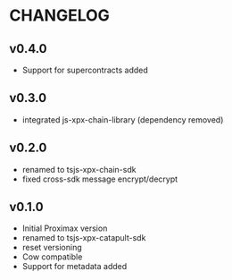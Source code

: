 # CHANGELOG
## v0.4.0
- Support for supercontracts added

## v0.3.0
- integrated js-xpx-chain-library (dependency removed)

## v0.2.0
- renamed to tsjs-xpx-chain-sdk
- fixed cross-sdk message encrypt/decrypt

## v0.1.0
- Initial Proximax version
- renamed to tsjs-xpx-catapult-sdk
- reset versioning
- Cow compatible
- Support for metadata added

